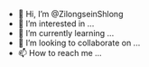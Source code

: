 - 👋 Hi, I’m @ZilongseinShlong
- 👀 I’m interested in ...
- 🌱 I’m currently learning ...
- 💞️ I’m looking to collaborate on ...
- 📫 How to reach me ...

<!---
ZilongseinShlong/ZilongseinShlong is a ✨ special ✨ repository because its `README.md` (this file) appears on your GitHub profile.
You can click the Preview link to take a look at your changes.
--->
